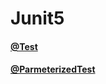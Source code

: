 # Junit5
#### [@Test](/junit5/01_@Test.md)
#### [@ParmeterizedTest](/junit5/02_@ParameterizedTest.md)
